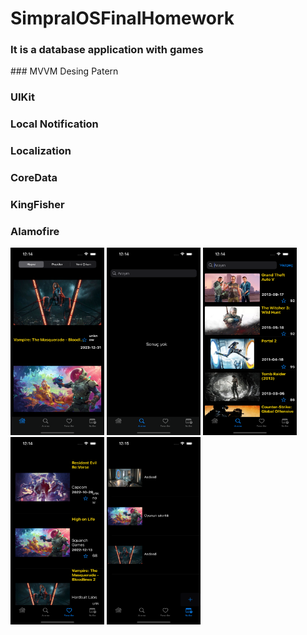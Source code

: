 # SimpraIOSFinalHomework
### It is a database application with games
### MVVM Desing Patern
### UIKit
### Local Notification
### Localization
### CoreData
### KingFisher
### Alamofire
<img src="https://github.com/aliberkayberber/SimpraIOSFinalHomework/blob/main/png1.png" width="150" height="300"/>              <img src="https://github.com/aliberkayberber/SimpraIOSFinalHomework/blob/main/png2.png" width="150" height="300"/>              <img src="https://github.com/aliberkayberber/SimpraIOSFinalHomework/blob/main/png3.png" width="150" height="300"/>              <img src="https://github.com/aliberkayberber/SimpraIOSFinalHomework/blob/main/png4.png" width="150" height="300"/>              <img src="https://github.com/aliberkayberber/SimpraIOSFinalHomework/blob/main/png5.png" width="150" height="300"/>              
